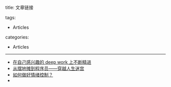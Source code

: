 title: 文章链接

tags:
  - Articles

categories:
  - Articles

---
- [在自己感兴趣的 deep work 上不断精进](https://mp.weixin.qq.com/s?__biz=MzA4ODM4ODQ3MQ==&mid=2651932115&idx=2&sn=0ce21ca061b929080b62ac6cdb3b7830&chksm=8bcf03cbbcb88add52f10cc93670497bd59f065988084928778a590a00eef965e7a91dabfa9c&scene=21#wechat_redirect)
- [从摆地摊到程序员——穿越人生迷宫](https://mp.weixin.qq.com/s?__biz=MzA4ODM4ODQ3MQ==&mid=2651940132&idx=1&sn=8325d2a2bc11953908d242cb6137d878&chksm=8bcf233cbcb8aa2a379e70dfd37c87e83031a597256c69b4c9fe1dc63e6a9ef18721c246f6ff&scene=21#wechat_redirect)
- [如何做好情绪控制？](https://412887952-qq-com.iteye.com/blog/2437741)
- []()
